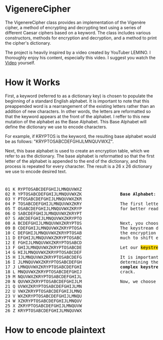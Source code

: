 # VigenereCipher
The VigenereCipher class provides an implementation of the Vigenère cipher, a method of encrypting and decrypting text using a series of different Caesar ciphers based on a keyword. The class includes various constructors, methods for encryption and decryption, and a method to print the cipher's dictionary.

The project is heavily inspired by a video created by YouTuber LEMINO. I thoroughly enjoy his content, especially this video. I suggest you watch the [Video](https://youtu.be/jVpsLMCIB0Y?si=haevvMONuUgkI6_0) yourself. 

# How it Works
First, a keyword (referred to as a dictionary key) is chosen to populate the beginning of a standard English alphabet. It is important to note that this preappended word is a rearrangement of the existing letters rather than an addition of new characters. In other words, the letters are reformatted so that the keyword appears at the front of the alphabet. I reffer to this new mutation of the alphabet as the Base Alphabet. This Base Alphabet will define the dictionary we use to encode characters. 

For example, if KRYPTOS is the keyword, the resulting base alphabet would be as follows: "KRYPTOSABCDEFGHIJLMNQUVWXZ". 

Next, this base alphabet is used to create an encryption table, which we refer to as the dictionary. The base alphabet is reformatted so that the first letter of the alphabet is appended to the end of the dictionary, and this process is repeated for every character. The result is a 26 x 26 dictionary we use to encode desired text. 

<p style="font-size: smaller; white-space: pre; margin-left: 80px;">
<pre>
01 K RYPTOSABCDEFGHIJLMNQUVWXZ
02 R YPTOSABCDEFGHIJLMNQUVWXZK               <strong>Base Alphabet</strong>: [KRYPTOSABCDEFGHIJLMNQUVWXZ]
03 Y PTOSABCDEFGHIJLMNQUVWXZKR
04 P TOSABCDEFGHIJLMNQUVWXZKRY               The first letter of every alphabet was isolated and numbers were added   
05 T OSABCDEFGHIJLMNQUVWXZKRYP               for better readability. 
06 O SABCDEFGHIJLMNQUVWXZKRYPT           
07 S ABCDEFGHIJLMNQUVWXZKRYPTO
08 A BCDEFGHIJLMNQUVWXZKRYPTOS               Next, you choose a phrase or keyword; this will function as the keystream.  
09 B CDEFGHIJLMNQUVWXZKRYPTOSA               The keystream defines the index in the vertical direction and is crucial in
10 C DEFGHIJLMNQUVWXZKRYPTOSAB               the encryption process. Think of the keystream as the key that defines how 
11 D EFGHIJLMNQUVWXZKRYPTOSABC               much to shift every letter of the desired plaintext.
12 E FGHIJLMNQUVWXZKRYPTOSABCD
13 F GHIJLMNQUVWXZKRYPTOSABCDE               Let our <mark style="background-color: gold;">keystream</mark> be <strong>LEMON</strong>. 
14 G HIJLMNQUVWXZKRYPTOSABCDEF               
15 H IJLMNQUVWXZKRYPTOSABCDEFG               It is important to recognize that the keystream plays a significant role in 
16 I JLMNQUVWXZKRYPTOSABCDEFGH               determining the quality of the encryption. In other words, <strong>longer and more</strong> 
17 J LMNQUVWXZKRYPTOSABCDEFGHI               <strong>complex keystreams enhance the encryption</strong> and make it more difficult to 
18 L MNQUVWXZKRYPTOSABCDEFGHIJ               crack.
19 M NQUVWXZKRYPTOSABCDEFGHIJL
20 N QUVWXZKRYPTOSABCDEFGHIJLM               Now, we choose plaintext we want to encrypt.
21 Q UVWXZKRYPTOSABCDEFGHIJLMN
22 U VWXZKRYPTOSABCDEFGHIJLMNQ
23 V WXZKRYPTOSABCDEFGHIJLMNQU
24 W XZKRYPTOSABCDEFGHIJLMNQUV
25 X ZKRYPTOSABCDEFGHIJLMNQUVW
26 Z KRYPTOSABCDEFGHIJLMNQUVWX
</pre>
</p>

# How to encode plaintext
<p style="font-size: smaller; white-space: pre; margin-left: 80px;">
<pre>
                                                                                        01 K RYPTOSABCDEFGHIJLMNQUVWXZ
                                                                                        02 R YPTOSABCDEFGHIJLMNQUVWXZK
                                                                                        03 Y PTOSABCDEFGHIJLMNQUVWXZKR
                                                                                        04 P TOSABCDEFGHIJLMNQUVWXZKRY                  
                                                                                        05 T OSABCDEFGHIJLMNQUVWXZKRYP                
                                                                                        06 O SABCDEFGHIJLMNQUVWXZKRYPT           
                                                                                        07 S ABCDEFGHIJLMNQUVWXZKRYPTO
                                                                                        08 A BCDEFGHIJLMNQUVWXZKRYPTOS                 
                                                                                        09 B CDEFGHIJLMNQUVWXZKRYPTOSA               
                                                                                        10 C DEFGHIJLMNQUVWXZKRYPTOSAB               
                                                                                        11 D EFGHIJLMNQUVWXZKRYPTOSABC               
                                                                                        12 E FGHIJLMNQUVWXZKRYPTOSABCD
                                                                                        13 F GHIJLMNQUVWXZKRYPTOSABCDE                
                                                                                        14 G HIJLMNQUVWXZKRYPTOSABCDEF               
                                                                                        15 H IJLMNQUVWXZKRYPTOSABCDEFG                
                                                                                        16 I JLMNQUVWXZKRYPTOSABCDEFGH                
                                                                                        17 J LMNQUVWXZKRYPTOSABCDEFGHI                
                                                                                        18 L MNQUVWXZKRYPTOSABCDEFGHIJ               
                                                                                        19 M NQUVWXZKRYPTOSABCDEFGHIJL
                                                                                        20 N QUVWXZKRYPTOSABCDEFGHIJLM               
                                                                                        21 Q UVWXZKRYPTOSABCDEFGHIJLMN
                                                                                        22 U VWXZKRYPTOSABCDEFGHIJLMNQ
                                                                                        23 V WXZKRYPTOSABCDEFGHIJLMNQU
                                                                                        24 W XZKRYPTOSABCDEFGHIJLMNQUV
                                                                                        25 X ZKRYPTOSABCDEFGHIJLMNQUVW
                                                                                        26 Z KRYPTOSABCDEFGHIJLMNQUVWX
</pre>
</p>




                                                                          
                                                                        




            
